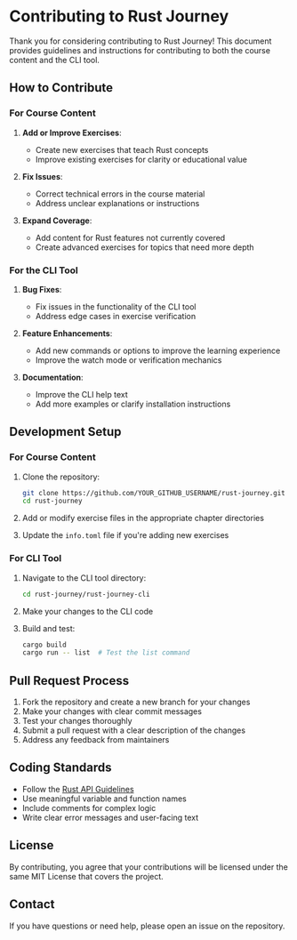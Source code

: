 # Contributing to Rust Journey

Thank you for considering contributing to Rust Journey! This document provides guidelines and instructions for contributing to both the course content and the CLI tool.

## How to Contribute

### For Course Content

1. **Add or Improve Exercises**: 
   - Create new exercises that teach Rust concepts
   - Improve existing exercises for clarity or educational value

2. **Fix Issues**:
   - Correct technical errors in the course material
   - Address unclear explanations or instructions

3. **Expand Coverage**:
   - Add content for Rust features not currently covered
   - Create advanced exercises for topics that need more depth

### For the CLI Tool

1. **Bug Fixes**:
   - Fix issues in the functionality of the CLI tool
   - Address edge cases in exercise verification

2. **Feature Enhancements**:
   - Add new commands or options to improve the learning experience
   - Improve the watch mode or verification mechanics

3. **Documentation**:
   - Improve the CLI help text
   - Add more examples or clarify installation instructions

## Development Setup

### For Course Content

1. Clone the repository:
   ```bash
   git clone https://github.com/YOUR_GITHUB_USERNAME/rust-journey.git
   cd rust-journey
   ```

2. Add or modify exercise files in the appropriate chapter directories

3. Update the `info.toml` file if you're adding new exercises

### For CLI Tool

1. Navigate to the CLI tool directory:
   ```bash
   cd rust-journey/rust-journey-cli
   ```

2. Make your changes to the CLI code

3. Build and test:
   ```bash
   cargo build
   cargo run -- list  # Test the list command
   ```

## Pull Request Process

1. Fork the repository and create a new branch for your changes
2. Make your changes with clear commit messages
3. Test your changes thoroughly
4. Submit a pull request with a clear description of the changes
5. Address any feedback from maintainers

## Coding Standards

- Follow the [Rust API Guidelines](https://rust-lang.github.io/api-guidelines/)
- Use meaningful variable and function names
- Include comments for complex logic
- Write clear error messages and user-facing text

## License

By contributing, you agree that your contributions will be licensed under the same MIT License that covers the project.

## Contact

If you have questions or need help, please open an issue on the repository. 
